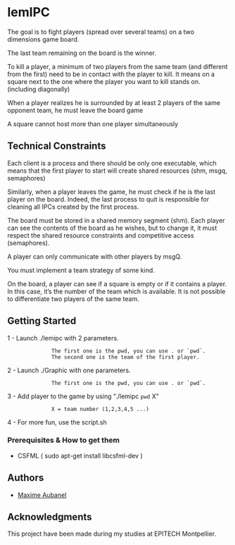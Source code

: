 # lemIPC

The goal is to fight players (spread over several teams) on a two dimensions game
board.

The last team remaining on the board is the winner.

To kill a player, a minimum of two players from the same team (and different from
the first) need to be in contact with the player to kill. It means on a square next
to the one where the player you want to kill stands on. (including diagonally)

When a player realizes he is surrounded by at least 2 players of the same opponent
team, he must leave the board game

A square cannot host more than one player simultaneously


## Technical Constraints

Each client is a process and there should be only one executable, which means that
the first player to start will create shared resources (shm, msgq, semaphores)

Similarly, when a player leaves the game, he must check if he is the last player
on the board. Indeed, the last process to quit is responsible for cleaning all IPCs
created by the first process.

The board must be stored in a shared memory segment (shm). Each player can see
the contents of the board as he wishes, but to change it, it must respect the shared
resource constraints and competitive access (semaphores).

A player can only communicate with other players by msgQ.

You must implement a team strategy of some kind.

On the board, a player can see if a square is empty or if it contains a player. In this
case, it’s the number of the team which is available. It is not possible to differentiate
two players of the same team.


## Getting Started

1 - Launch ./lemipc with 2 parameters.

                  The first one is the pwd, you can use . or `pwd`.
                  The second one is the team of the first player.


2 - Launch ./Graphic with one parameters.

                  The first one is the pwd, you can use . or `pwd`.


3 - Add player to the game by using "./lemipc `pwd` X"

                  X = team number (1,2,3,4,5 ...)


4 - For more fun, use the script.sh


### Prerequisites & How to get them

* CSFML ( sudo apt-get install libcsfml-dev )


## Authors

* [Maxime Aubanel](https://github.com/MaximeAubanel)


## Acknowledgments

This project have been made during my studies at EPITECH Montpellier.
